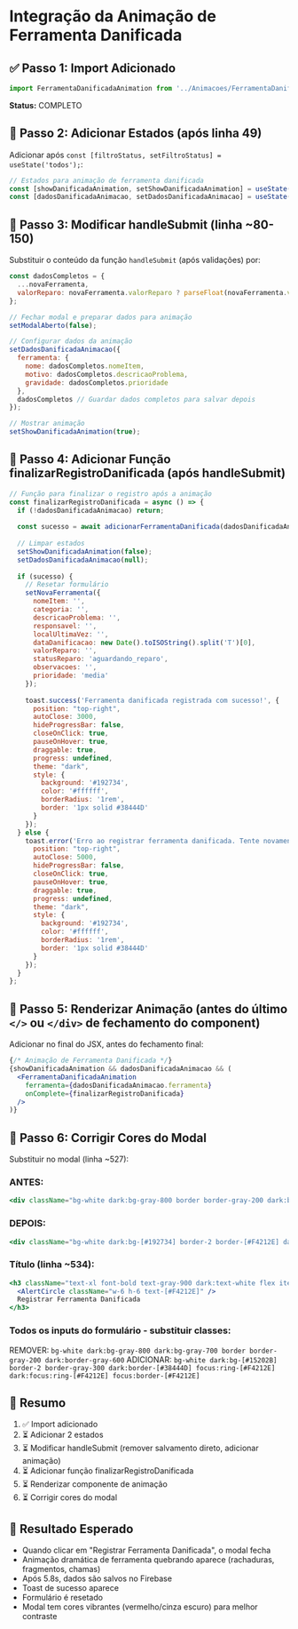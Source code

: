 # Integração da Animação de Ferramenta Danificada

## ✅ Passo 1: Import Adicionado
```jsx
import FerramentaDanificadaAnimation from '../Animacoes/FerramentaDanificadaAnimation';
```
**Status:** COMPLETO

## 🔄 Passo 2: Adicionar Estados (após linha 49)
Adicionar após `const [filtroStatus, setFiltroStatus] = useState('todos');`:

```jsx
// Estados para animação de ferramenta danificada
const [showDanificadaAnimation, setShowDanificadaAnimation] = useState(false);
const [dadosDanificadaAnimacao, setDadosDanificadaAnimacao] = useState(null);
```

## 🔄 Passo 3: Modificar handleSubmit (linha ~80-150)
Substituir o conteúdo da função `handleSubmit` (após validações) por:

```jsx
const dadosCompletos = {
  ...novaFerramenta,
  valorReparo: novaFerramenta.valorReparo ? parseFloat(novaFerramenta.valorReparo) : 0
};

// Fechar modal e preparar dados para animação
setModalAberto(false);

// Configurar dados da animação
setDadosDanificadaAnimacao({
  ferramenta: {
    nome: dadosCompletos.nomeItem,
    motivo: dadosCompletos.descricaoProblema,
    gravidade: dadosCompletos.prioridade
  },
  dadosCompletos // Guardar dados completos para salvar depois
});

// Mostrar animação
setShowDanificadaAnimation(true);
```

## 🔄 Passo 4: Adicionar Função finalizarRegistroDanificada (após handleSubmit)
```jsx
// Função para finalizar o registro após a animação
const finalizarRegistroDanificada = async () => {
  if (!dadosDanificadaAnimacao) return;
  
  const sucesso = await adicionarFerramentaDanificada(dadosDanificadaAnimacao.dadosCompletos);
  
  // Limpar estados
  setShowDanificadaAnimation(false);
  setDadosDanificadaAnimacao(null);
  
  if (sucesso) {
    // Resetar formulário
    setNovaFerramenta({
      nomeItem: '',
      categoria: '',
      descricaoProblema: '',
      responsavel: '',
      localUltimaVez: '',
      dataDanificacao: new Date().toISOString().split('T')[0],
      valorReparo: '',
      statusReparo: 'aguardando_reparo',
      observacoes: '',
      prioridade: 'media'
    });
    
    toast.success('Ferramenta danificada registrada com sucesso!', {
      position: "top-right",
      autoClose: 3000,
      hideProgressBar: false,
      closeOnClick: true,
      pauseOnHover: true,
      draggable: true,
      progress: undefined,
      theme: "dark",
      style: {
        background: '#192734',
        color: '#ffffff',
        borderRadius: '1rem',
        border: '1px solid #38444D'
      }
    });
  } else {
    toast.error('Erro ao registrar ferramenta danificada. Tente novamente.', {
      position: "top-right",
      autoClose: 5000,
      hideProgressBar: false,
      closeOnClick: true,
      pauseOnHover: true,
      draggable: true,
      progress: undefined,
      theme: "dark",
      style: {
        background: '#192734',
        color: '#ffffff',
        borderRadius: '1rem',
        border: '1px solid #38444D'
      }
    });
  }
};
```

## 🔄 Passo 5: Renderizar Animação (antes do último `</>`  ou `</div>` de fechamento do component)
Adicionar no final do JSX, antes do fechamento final:

```jsx
{/* Animação de Ferramenta Danificada */}
{showDanificadaAnimation && dadosDanificadaAnimacao && (
  <FerramentaDanificadaAnimation
    ferramenta={dadosDanificadaAnimacao.ferramenta}
    onComplete={finalizarRegistroDanificada}
  />
)}
```

## 🎨 Passo 6: Corrigir Cores do Modal
Substituir no modal (linha ~527):

### ANTES:
```jsx
<div className="bg-white dark:bg-gray-800 border border-gray-200 dark:border-gray-600 dark:border-gray-600 rounded-xl shadow-xl max-w-3xl w-full max-h-[90vh] overflow-y-auto">
```

### DEPOIS:
```jsx
<div className="bg-white dark:bg-[#192734] border-2 border-[#F4212E] dark:border-[#F4212E] rounded-2xl shadow-2xl max-w-3xl w-full max-h-[90vh] overflow-y-auto">
```

### Título (linha ~534):
```jsx
<h3 className="text-xl font-bold text-gray-900 dark:text-white flex items-center gap-2">
  <AlertCircle className="w-6 h-6 text-[#F4212E]" />
  Registrar Ferramenta Danificada
</h3>
```

### Todos os inputs do formulário - substituir classes:
REMOVER: `bg-white dark:bg-gray-800 dark:bg-gray-700 border border-gray-200 dark:border-gray-600`
ADICIONAR: `bg-white dark:bg-[#15202B] border-2 border-gray-300 dark:border-[#38444D] focus:ring-[#F4212E] dark:focus:ring-[#F4212E] focus:border-[#F4212E]`

## 📝 Resumo
1. ✅ Import adicionado
2. ⏳ Adicionar 2 estados
3. ⏳ Modificar handleSubmit (remover salvamento direto, adicionar animação)
4. ⏳ Adicionar função finalizarRegistroDanificada
5. ⏳ Renderizar componente de animação
6. ⏳ Corrigir cores do modal

## 🎯 Resultado Esperado
- Quando clicar em "Registrar Ferramenta Danificada", o modal fecha
- Animação dramática de ferramenta quebrando aparece (rachaduras, fragmentos, chamas)
- Após 5.8s, dados são salvos no Firebase
- Toast de sucesso aparece
- Formulário é resetado
- Modal tem cores vibrantes (vermelho/cinza escuro) para melhor contraste

